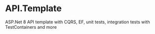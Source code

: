 # API.Template
ASP.Net 8 API template with CQRS, EF, unit tests, integration tests with TestContainers and more
